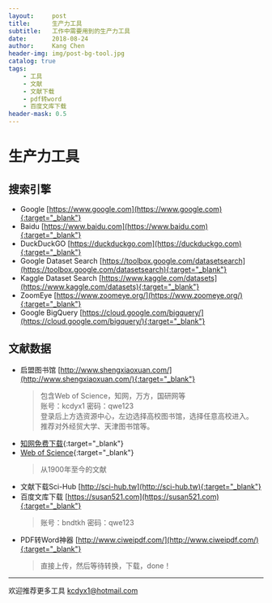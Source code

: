 ```yaml
---
layout:     post
title:      生产力工具
subtitle:   工作中需要用到的生产力工具
date:       2018-08-24
author:     Kang Chen
header-img: img/post-bg-tool.jpg
catalog: true
tags:
    - 工具
    - 文献
    - 文献下载
    - pdf转word
    - 百度文库下载
header-mask: 0.5
---
```


# 生产力工具

## 搜索引擎

- Google [https://www.google.com](https://www.google.com){:target="_blank"}
- Baidu [https://www.baidu.com](https://www.baidu.com){:target="_blank"}
- DuckDuckGO [https://duckduckgo.com](https://duckduckgo.com){:target="_blank"}
- Google Dataset Search [https://toolbox.google.com/datasetsearch](https://toolbox.google.com/datasetsearch){:target="_blank"}
- Kaggle Dataset Search [https://www.kaggle.com/datasets](https://www.kaggle.com/datasets){:target="_blank"}
- ZoomEye [https://www.zoomeye.org/](https://www.zoomeye.org/){:target="_blank"}
- Google BigQuery [https://cloud.google.com/bigquery/](https://cloud.google.com/bigquery/){:target="_blank"}
  
## 文献数据

- 启盟图书馆 [http://www.shengxiaoxuan.com/](http://www.shengxiaoxuan.com/){:target="_blank"}
  > 包含Web of Science，知网，万方，国研网等 <br>
  > 账号：kcdyx1   密码：qwe123 <br>
  > 登录后上方选资源中心，左边选择高校图书馆，选择任意高校进入。<br>
  > 推荐对外经贸大学、天津图书馆等。
- [知网免费下载](http://1.51.18.11:9005/){:target="_blank"}
- [Web of Science](http://apps.webofknowledge.com/WOS_GeneralSearch_input.do?product=WOS&search_mode=GeneralSearch&SID=C5FjMRDOEYlngQQfGX3){:target="_blank"}
  >从1900年至今的文献
- 文献下载Sci-Hub [http://sci-hub.tw](http://sci-hub.tw){:target="_blank"}
- 百度文库下载 [https://susan521.com](https://susan521.com){:target="_blank"}
  >账号：bndtkh  密码：qwe123
- PDF转Word神器 [http://www.ciweipdf.com/](http://www.ciweipdf.com/){:target="_blank"}
  >直接上传，然后等待转换，下载，done！

-----

欢迎推荐更多工具 [kcdyx1@hotmail.com](mailto:kcdyx1@hotmail.com)